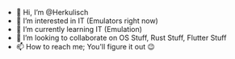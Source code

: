 - 👋 Hi, I’m @Herkulisch
- 👀 I’m interested in IT (Emulators right now)
- 🌱 I’m currently learning IT (Emulation)
- 💞️ I’m looking to collaborate on OS Stuff, Rust Stuff, Flutter Stuff
- 📫 How to reach me; You'll figure it out 😉

<!---
Herkulisch/Herkulisch is a ✨ special ✨ repository because its `README.md` (this file) appears on your GitHub profile.
You can click the Preview link to take a look at your changes.
--->
